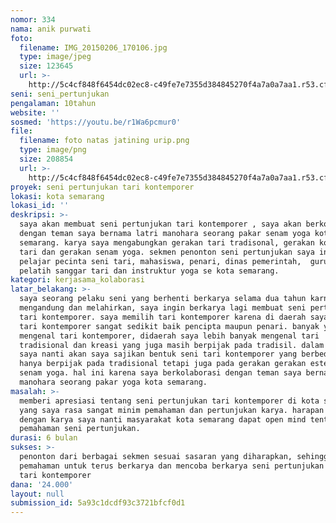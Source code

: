 ```yaml
---
nomor: 334
nama: anik purwati
foto:
  filename: IMG_20150206_170106.jpg
  type: image/jpeg
  size: 123645
  url: >-
    http://5c4cf848f6454dc02ec8-c49fe7e7355d384845270f4a7a0a7aa1.r53.cf2.rackcdn.com/f27e8d61-5ee1-4d25-a5eb-c7c8fad60ac3/IMG_20150206_170106.jpg
seni: seni_pertunjukan
pengalaman: 10tahun
website: ''
sosmed: 'https://youtu.be/r1Wa6pcmur0'
file:
  filename: foto natas jatining urip.png
  type: image/png
  size: 208854
  url: >-
    http://5c4cf848f6454dc02ec8-c49fe7e7355d384845270f4a7a0a7aa1.r53.cf2.rackcdn.com/8bc37a3f-22d9-4998-beb0-a17103b0cce7/foto%20natas%20jatining%20urip.png
proyek: seni pertunjukan tari kontemporer
lokasi: kota semarang
lokasi_id: ''
deskripsi: >-
  saya akan membuat seni pertunjukan tari kontemporer , saya akan berkolaborasi
  dengan teman saya bernama latri manohara seorang pakar senam yoga kota
  semarang. karya saya mengabungkan gerakan tari tradisonal, gerakan komposisi
  tari dan gerakan senam yoga. sekmen penonton seni pertunjukan saya ini adalah
  pelajar pecinta seni tari, mahasiswa, penari, dinas pemerintah,  guru tari,
  pelatih sanggar tari dan instruktur yoga se kota semarang. 
kategori: kerjasama_kolaborasi
latar_belakang: >-
  saya seorang pelaku seni yang berhenti berkarya selama dua tahun karna
  mengandung dan melahirkan, saya ingin berkarya lagi membuat seni pertunjukan
  tari kontemporer. saya memilih tari kontemporer karena di daerah saya untuk
  tari kontemporer sangat sedikit baik pencipta maupun penari. banyak yang tidak
  mengenal tari kontemporer, didaerah saya lebih banyak mengenal tari
  tradisional dan kreasi yang juga masih berpijak pada tradisil. dalam karya
  saya nanti akan saya sajikan bentuk seni tari kontemporer yang berbeda, tidak
  hanya berpijak pada tradisional tetapi juga pada gerakan gerakan estetis dan
  senam yoga. hal ini karena saya berkolaborasi dengan teman saya bernama latri
  manohara seorang pakar yoga kota semarang.  
masalah: >-
  memberi apresiasi tentang seni pertunjukan tari kontemporer di kota semarang,
  yang saya rasa sangat minim pemahaman dan pertunjukan karya. harapan saya
  dengan karya saya nanti masyarakat kota semarang dapat open mind tentang
  pemahaman seni pertunjukan. 
durasi: 6 bulan
sukses: >-
  penonton dari berbagai sekmen sesuai sasaran yang diharapkan, sehingga tumbuh
  pemahaman untuk terus berkarya dan mencoba berkarya seni pertunjukan terutama
  tari kontemporer
dana: '24.000'
layout: null
submission_id: 5a93c1dcdf93c3721bfcf0d1
---
```

